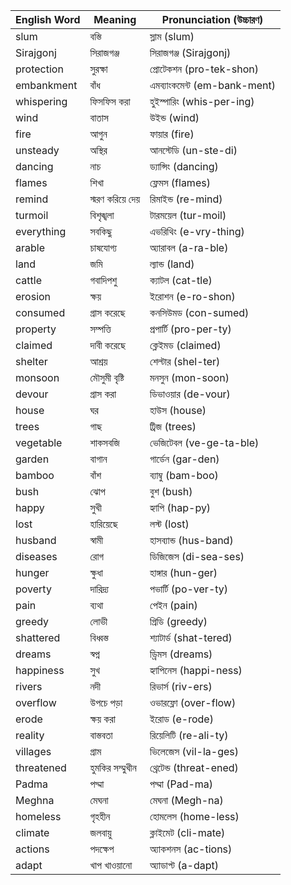 | English Word   | Meaning                              | Pronunciation (উচ্চারণ)                |
| -------------- | ------------------------------------ | -------------------------------------- |
| slum           | বস্তি                               | স্লাম (slum)                           |
| Sirajgonj      | সিরাজগঞ্জ                           | সিরাজগঞ্জ (Sirajgonj)                  |
| protection     | সুরক্ষা                             | প্রোটেকশন (pro-tek-shon)               |
| embankment     | বাঁধ                                | এমব্যাংকমেন্ট (em-bank-ment)           |
| whispering     | ফিসফিস করা                          | হুইস্পারিং (whis-per-ing)              |
| wind           | বাতাস                               | উইন্ড (wind)                           |
| fire           | আগুন                                | ফায়ার (fire)                          |
| unsteady       | অস্থির                              | আনস্টেডি (un-ste-di)                   |
| dancing        | নাচ                                 | ড্যান্সিং (dancing)                     |
| flames         | শিখা                                | ফ্লেমস (flames)                        |
| remind         | স্মরণ করিয়ে দেয়                   | রিমাইন্ড (re-mind)                     |
| turmoil        | বিশৃঙ্খলা                           | টারময়েল (tur-moil)                    |
| everything     | সবকিছু                              | এভরিথিং (e-vry-thing)                 |
| arable         | চাষযোগ্য                            | অ্যারাবল (a-ra-ble)                    |
| land           | জমি                                 | ল্যান্ড (land)                         |
| cattle         | গবাদিপশু                            | ক্যাটল (cat-tle)                       |
| erosion        | ক্ষয়                               | ইরোশন (e-ro-shon)                     |
| consumed       | গ্রাস করেছে                         | কনসিউমড (con-sumed)                   |
| property       | সম্পত্তি                            | প্রপার্টি (pro-per-ty)                 |
| claimed        | দাবী করেছে                         | ক্লেইমড (claimed)                      |
| shelter        | আশ্রয়                              | শেল্টার (shel-ter)                     |
| monsoon        | মৌসুমী বৃষ্টি                       | মনসুন (mon-soon)                      |
| devour         | গ্রাস করা                           | ডিভাওয়ার (de-vour)                    |
| house          | ঘর                                 | হাউস (house)                           |
| trees          | গাছ                                | ট্রিজ (trees)                          |
| vegetable      | শাকসবজি                            | ভেজিটেবল (ve-ge-ta-ble)               |
| garden         | বাগান                               | গার্ডেন (gar-den)                      |
| bamboo         | বাঁশ                                | ব্যাম্বু (bam-boo)                     |
| bush           | ঝোপ                                | বুশ (bush)                            |
| happy          | সুখী                               | হ্যাপি (hap-py)                        |
| lost           | হারিয়েছে                           | লস্ট (lost)                           |
| husband        | স্বামী                              | হাসব্যান্ড (hus-band)                  |
| diseases       | রোগ                                | ডিজিজেস (di-sea-ses)                  |
| hunger         | ক্ষুধা                              | হাঙ্গার (hun-ger)                      |
| poverty        | দারিদ্র্য                           | পভার্টি (po-ver-ty)                    |
| pain           | ব্যথা                               | পেইন (pain)                            |
| greedy         | লোভী                               | গ্রিডি (greedy)                        |
| shattered      | বিধ্বস্ত                            | শ্যাটার্ড (shat-tered)                 |
| dreams         | স্বপ্ন                              | ড্রিমস (dreams)                        |
| happiness      | সুখ                                | হ্যাপিনেস (happi-ness)                |
| rivers         | নদী                                | রিভার্স (riv-ers)                     |
| overflow       | উপচে পড়া                          | ওভারফ্লো (over-flow)                   |
| erode          | ক্ষয় করা                           | ইরোড (e-rode)                         |
| reality        | বাস্তবতা                            | রিয়েলিটি (re-ali-ty)                  |
| villages       | গ্রাম                               | ভিলেজেস (vil-la-ges)                  |
| threatened      | হুমকির সম্মুখীন                   | থ্রেটেন্ড (threat-ened)               |
| Padma          | পদ্মা                               | পদ্মা (Pad-ma)                         |
| Meghna         | মেঘনা                              | মেঘনা (Megh-na)                       |
| homeless       | গৃহহীন                             | হোমলেস (home-less)                    |
| climate        | জলবায়ু                             | ক্লাইমেট (cli-mate)                    |
| actions        | পদক্ষেপ                             | অ্যাকশনস (ac-tions)                    |
| adapt          | খাপ খাওয়ানো                        | অ্যাডাপ্ট (a-dapt)                     |
